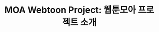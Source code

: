 ---
layout: post
categories:
  - Project
  - TIL
title: "MOA Webtoon Project: 웹툰모아 프로젝트 소개"
tags:
  - InQ
  - project
  - MOA Project
  - 웹툰 모아
  - TIL
---